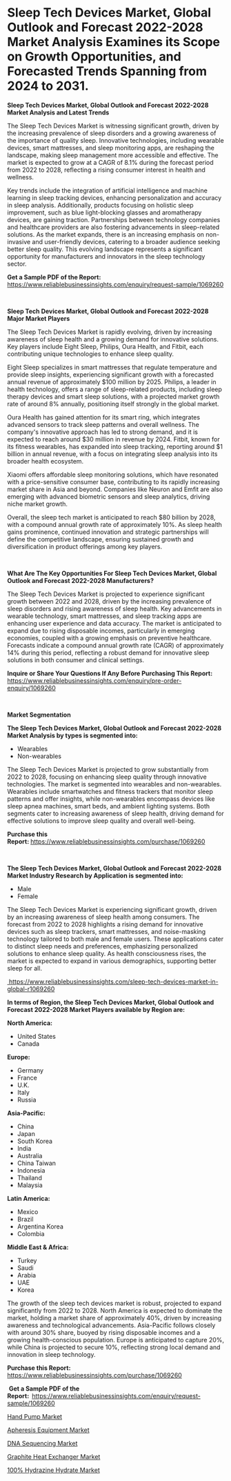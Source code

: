 <p><h1>Sleep Tech Devices Market, Global Outlook and Forecast 2022-2028 Market Analysis Examines its Scope on Growth Opportunities, and Forecasted Trends Spanning from 2024 to 2031.</h1></p><p><strong>Sleep Tech Devices Market, Global Outlook and Forecast 2022-2028 Market Analysis and Latest Trends</strong></p>
<p><p>The Sleep Tech Devices Market is witnessing significant growth, driven by the increasing prevalence of sleep disorders and a growing awareness of the importance of quality sleep. Innovative technologies, including wearable devices, smart mattresses, and sleep monitoring apps, are reshaping the landscape, making sleep management more accessible and effective. The market is expected to grow at a CAGR of 8.1% during the forecast period from 2022 to 2028, reflecting a rising consumer interest in health and wellness.</p><p>Key trends include the integration of artificial intelligence and machine learning in sleep tracking devices, enhancing personalization and accuracy in sleep analysis. Additionally, products focusing on holistic sleep improvement, such as blue light-blocking glasses and aromatherapy devices, are gaining traction. Partnerships between technology companies and healthcare providers are also fostering advancements in sleep-related solutions. As the market expands, there is an increasing emphasis on non-invasive and user-friendly devices, catering to a broader audience seeking better sleep quality. This evolving landscape represents a significant opportunity for manufacturers and innovators in the sleep technology sector.</p></p>
<p><strong>Get a Sample PDF of the Report:&nbsp;</strong> <a href="https://www.reliablebusinessinsights.com/enquiry/request-sample/1069260">https://www.reliablebusinessinsights.com/enquiry/request-sample/1069260</a></p>
<p>&nbsp;</p>
<p><strong>Sleep Tech Devices Market, Global Outlook and Forecast 2022-2028 Major Market Players</strong></p>
<p><p>The Sleep Tech Devices Market is rapidly evolving, driven by increasing awareness of sleep health and a growing demand for innovative solutions. Key players include Eight Sleep, Philips, Oura Health, and Fitbit, each contributing unique technologies to enhance sleep quality.</p><p>Eight Sleep specializes in smart mattresses that regulate temperature and provide sleep insights, experiencing significant growth with a forecasted annual revenue of approximately $100 million by 2025. Philips, a leader in health technology, offers a range of sleep-related products, including sleep therapy devices and smart sleep solutions, with a projected market growth rate of around 8% annually, positioning itself strongly in the global market.</p><p>Oura Health has gained attention for its smart ring, which integrates advanced sensors to track sleep patterns and overall wellness. The company's innovative approach has led to strong demand, and it is expected to reach around $30 million in revenue by 2024. Fitbit, known for its fitness wearables, has expanded into sleep tracking, reporting around $1 billion in annual revenue, with a focus on integrating sleep analysis into its broader health ecosystem.</p><p>Xiaomi offers affordable sleep monitoring solutions, which have resonated with a price-sensitive consumer base, contributing to its rapidly increasing market share in Asia and beyond. Companies like Neuron and Emfit are also emerging with advanced biometric sensors and sleep analytics, driving niche market growth.</p><p>Overall, the sleep tech market is anticipated to reach $80 billion by 2028, with a compound annual growth rate of approximately 10%. As sleep health gains prominence, continued innovation and strategic partnerships will define the competitive landscape, ensuring sustained growth and diversification in product offerings among key players.</p></p>
<p>&nbsp;</p>
<p><strong>What Are The Key Opportunities For Sleep Tech Devices Market, Global Outlook and Forecast 2022-2028 Manufacturers?</strong></p>
<p><p>The Sleep Tech Devices Market is projected to experience significant growth between 2022 and 2028, driven by the increasing prevalence of sleep disorders and rising awareness of sleep health. Key advancements in wearable technology, smart mattresses, and sleep tracking apps are enhancing user experience and data accuracy. The market is anticipated to expand due to rising disposable incomes, particularly in emerging economies, coupled with a growing emphasis on preventive healthcare. Forecasts indicate a compound annual growth rate (CAGR) of approximately 14% during this period, reflecting a robust demand for innovative sleep solutions in both consumer and clinical settings.</p></p>
<p><strong>Inquire or Share Your Questions If Any Before Purchasing This Report:</strong> <a href="https://www.reliablebusinessinsights.com/enquiry/pre-order-enquiry/1069260">https://www.reliablebusinessinsights.com/enquiry/pre-order-enquiry/1069260</a></p>
<p>&nbsp;</p>
<p><strong>Market Segmentation</strong></p>
<p><strong>The Sleep Tech Devices Market, Global Outlook and Forecast 2022-2028 Market Analysis by types is segmented into:</strong></p>
<p><ul><li>Wearables</li><li>Non-wearables</li></ul></p>
<p><p>The Sleep Tech Devices Market is projected to grow substantially from 2022 to 2028, focusing on enhancing sleep quality through innovative technologies. The market is segmented into wearables and non-wearables. Wearables include smartwatches and fitness trackers that monitor sleep patterns and offer insights, while non-wearables encompass devices like sleep apnea machines, smart beds, and ambient lighting systems. Both segments cater to increasing awareness of sleep health, driving demand for effective solutions to improve sleep quality and overall well-being.</p></p>
<p><strong>Purchase this Report:&nbsp;</strong><a href="https://www.reliablebusinessinsights.com/purchase/1069260">https://www.reliablebusinessinsights.com/purchase/1069260</a></p>
<p>&nbsp;</p>
<p><strong>The Sleep Tech Devices Market, Global Outlook and Forecast 2022-2028 Market Industry Research by Application is segmented into:</strong></p>
<p><ul><li>Male</li><li>Female</li></ul></p>
<p><p>The Sleep Tech Devices Market is experiencing significant growth, driven by an increasing awareness of sleep health among consumers. The forecast from 2022 to 2028 highlights a rising demand for innovative devices such as sleep trackers, smart mattresses, and noise-masking technology tailored to both male and female users. These applications cater to distinct sleep needs and preferences, emphasizing personalized solutions to enhance sleep quality. As health consciousness rises, the market is expected to expand in various demographics, supporting better sleep for all.</p></p>
<p><a href="https://www.reliablebusinessinsights.com/sleep-tech-devices-market-in-global-r1069260">&nbsp;https://www.reliablebusinessinsights.com/sleep-tech-devices-market-in-global-r1069260</a></p>
<p><strong>In terms of Region, the Sleep Tech Devices Market, Global Outlook and Forecast 2022-2028 Market Players available by Region are:</strong></p>
<p>
    <p> <strong> North America: </strong>
        <ul>
            <li>United States</li>
            <li>Canada</li>
        </ul>
        </p> 
    <p> <strong> Europe: </strong>
        <ul>
            <li>Germany</li>
            <li>France</li>
            <li>U.K.</li>
            <li>Italy</li>
            <li>Russia</li>
        </ul>
        </p> 
    <p> <strong> Asia-Pacific: </strong>
        <ul>
            <li>China</li>
            <li>Japan</li>
            <li>South Korea</li>
            <li>India</li>
            <li>Australia</li>
            <li>China Taiwan</li>
            <li>Indonesia</li>
            <li>Thailand</li>
            <li>Malaysia</li>
        </ul>
        </p> 
    <p> <strong> Latin America: </strong>
        <ul>
            <li>Mexico</li>
            <li>Brazil</li>
            <li>Argentina Korea</li>
            <li>Colombia</li>
        </ul>
        </p> 
    <p> <strong> Middle East & Africa: </strong>
        <ul>
            <li>Turkey</li>
            <li>Saudi</li>
            <li>Arabia</li>
            <li>UAE</li>
            <li>Korea</li>
        </ul>
    </p>
    </p>
<p><p>The growth of the sleep tech devices market is robust, projected to expand significantly from 2022 to 2028. North America is expected to dominate the market, holding a market share of approximately 40%, driven by increasing awareness and technological advancements. Asia-Pacific follows closely with around 30% share, buoyed by rising disposable incomes and a growing health-conscious population. Europe is anticipated to capture 20%, while China is projected to secure 10%, reflecting strong local demand and innovation in sleep technology.</p></p>
<p><strong>Purchase this Report: </strong><a href="https://www.reliablebusinessinsights.com/purchase/1069260">https://www.reliablebusinessinsights.com/purchase/1069260</a></p>
<p>&nbsp;<strong>Get a Sample PDF of the Report:&nbsp;&nbsp;</strong><a href="https://www.reliablebusinessinsights.com/enquiry/request-sample/1069260">https://www.reliablebusinessinsights.com/enquiry/request-sample/1069260</a></p>
<p><strong></strong></p>
<p><p><a href="https://www.linkedin.com/pulse/global-hand-pump-market-sector2024-2031-metrics-strategic-iwxhe?trackingId=ovRmvsGnQva9f8RaowJCGw%3D%3D">Hand Pump Market</a></p><p><a href="https://www.linkedin.com/pulse/apheresis-equipment-market-trends-focusing-insight-forecast-kx6re?trackingId=B0JMpa7VTa6nRTCyCrrnYg%3D%3D">Apheresis Equipment Market</a></p><p><a href="https://www.linkedin.com/pulse/insights-dna-sequencing-market-share-competitive-landscape-5xa9e?trackingId=fa2IWLnHRN6rD3bYmi2nLQ%3D%3D">DNA Sequencing Market</a></p><p><a href="https://www.linkedin.com/pulse/graphite-heat-exchanger-market-forecasts-trends-impact-analysis-ljr7e?trackingId=IKCDwAn8S8GySKCcsdw6Fg%3D%3D">Graphite Heat Exchanger Market</a></p><p><a href="https://issuu.com/reportprime-2/docs/100-hydrazine-hydrate-market-size-2_dc322ce770f79d">100% Hydrazine Hydrate Market</a></p></p>